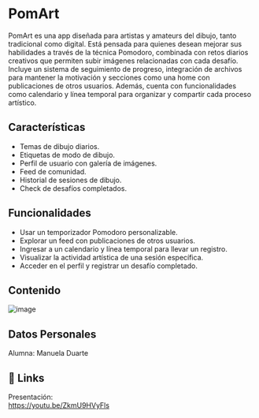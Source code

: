 
# PomArt

PomArt es una app diseñada para artistas y amateurs del dibujo, tanto tradicional como digital. Está pensada para quienes desean mejorar sus habilidades a través de la técnica Pomodoro, combinada con retos diarios creativos que permiten subir imágenes relacionadas con cada desafío. Incluye un sistema de seguimiento de progreso, integración de archivos para mantener la motivación y secciones como una home con publicaciones de otros usuarios. Además, cuenta con funcionalidades como calendario y línea temporal para organizar y compartir cada proceso artístico.

## Características


- Temas de dibujo diarios.
- Etiquetas de modo de dibujo.
- Perfil de usuario con galería de imágenes.
- Feed de comunidad.
- Historial de sesiones de dibujo.
- Check de desafíos completados.



## Funcionalidades
- Usar un temporizador Pomodoro personalizable.
- Explorar un feed con publicaciones de otros usuarios.
- Ingresar a un calendario y línea temporal para llevar un registro.
- Visualizar la actividad artística de una sesión específica.
- Acceder en el perfil y registrar un desafío completado.




## Contenido
![image](https://github.com/user-attachments/assets/e5d2f34f-87f6-4dd5-9691-46499741821a)
## Datos Personales
Alumna: Manuela Duarte    
    




## 🔗 Links
Presentación:  
https://youtu.be/ZkmU9HVyFls 

